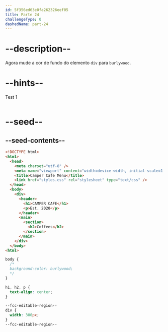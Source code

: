 ```yaml
---
id: 5f356ed63e0fa262326eef05
title: Parte 24
challengeType: 0
dashedName: part-24
---
```


# --description--

Agora mude a cor de fundo do elemento `div` para `burlywood`.

# --hints--

Test 1

```js

```

# --seed--

## --seed-contents--

```html
<!DOCTYPE html>
<html>
  <head>
    <meta charset="utf-8" />
    <meta name="viewport" content="width=device-width, initial-scale=1.0" />
    <title>Camper Cafe Menu</title>
    <link href="styles.css" rel="stylesheet" type="text/css" />
  </head>
  <body>
    <div>
      <header>
        <h1>CAMPER CAFE</h1>
        <p>Est. 2020</p>
      </header>
      <main>
        <section>
          <h2>Coffees</h2>
        </section>
      </main>
    </div>
  </body>
<html>
```

```css
body {
  /*
  background-color: burlywood;
  */
}

h1, h2, p {
  text-align: center;
}

--fcc-editable-region--
div {
  width: 300px;
}
--fcc-editable-region--
```

